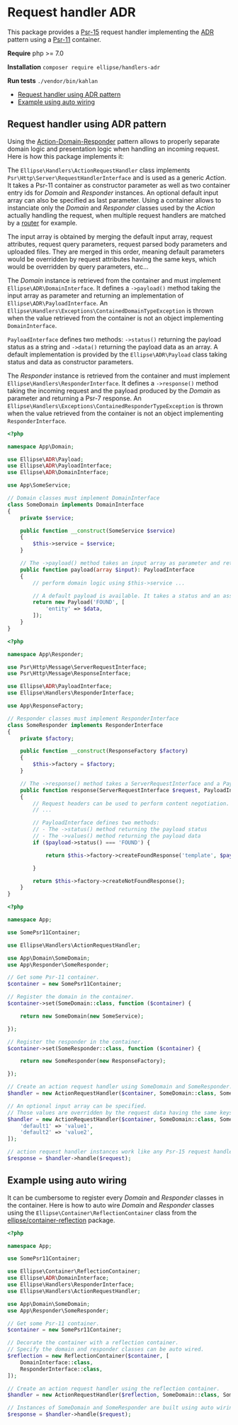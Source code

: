 # Request handler ADR

This package provides a [Psr-15](https://www.php-fig.org/psr/psr-15/) request handler implementing the [ADR](https://github.com/pmjones/adr) pattern using a [Psr-11](https://www.php-fig.org/psr/psr-11/) container.

**Require** php >= 7.0

**Installation** `composer require ellipse/handlers-adr`

**Run tests** `./vendor/bin/kahlan`

- [Request handler using ADR pattern](#request-handler-using-adr-pattern)
- [Example using auto wiring](#example-using-auto-wiring)

## Request handler using ADR pattern

Using the [Action-Domain-Responder](https://github.com/pmjones/adr) pattern allows to properly separate domain logic and presentation logic when handling an incoming request. Here is how this package implements it:

The `Ellipse\Handlers\ActionRequestHandler` class implements `Psr\Http\Server\RequestHandlerInterface` and is used as a generic *Action*. It takes a Psr-11 container as constructor parameter as well as two container entry ids for *Domain* and *Responder* instances. An optional default input array can also be specified as last parameter. Using a container allows to instanciate only the *Domain* and *Responder* classes used by the *Action* actually handling the request, when multiple request handlers are matched by a [router](https://github.com/ellipsephp/router-fastroute) for example.

The input array is obtained by merging the default input array, request attributes, request query parameters, request parsed body parameters and uploaded files. They are merged in this order, meaning default parameters would be overridden by request attributes having the same keys, which would be overridden by query parameters, etc...

The *Domain* instance is retrieved from the container and must implement `Ellipse\ADR\DomainInterface`. It defines a `->payload()` method taking the input array as parameter and returning an implementation of `Ellipse\ADR\PayloadInterface`. An `Ellipse\Handlers\Exceptions\ContainedDomainTypeException` is thrown when the value retrieved from the container is not an object implementing `DomainInterface`.

`PayloadInterface` defines two methods: `->status()` returning the payload status as a string and `->data()` returning the payload data as an array. A default implementation is provided by the `Ellipse\ADR\Payload` class taking status and data as constructor parameters.

The *Responder* instance is retrieved from the container and must implement `Ellipse\Handlers\ResponderInterface`. It defines a `->response()` method taking the incoming request and the payload produced by the *Domain* as parameter and returning a Psr-7 response. An `Ellipse\Handlers\Exceptions\ContainedResponderTypeException` is thrown when the value retrieved from the container is not an object implementing `ResponderInterface`.

```php
<?php

namespace App\Domain;

use Ellipse\ADR\Payload;
use Ellipse\ADR\PayloadInterface;
use Ellipse\ADR\DomainInterface;

use App\SomeService;

// Domain classes must implement DomainInterface
class SomeDomain implements DomainInterface
{
    private $service;

    public function __construct(SomeService $service)
    {
        $this->service = $service;
    }

    // The ->payload() method takes an input array as parameter and returns an implementation of PayloadInterface.
    public function payload(array $input): PayloadInterface
    {
        // perform domain logic using $this->service ...

        // A default payload is available. It takes a status and an associative array.
        return new Payload('FOUND', [
            'entity' => $data,
        ]);
    }
}
```

```php
<?php

namespace App\Responder;

use Psr\Http\Message\ServerRequestInterface;
use Psr\Http\Message\ResponseInterface;

use Ellipse\ADR\PayloadInterface;
use Ellipse\Handlers\ResponderInterface;

use App\ResponseFactory;

// Responder classes must implement ResponderInterface
class SomeResponder implements ResponderInterface
{
    private $factory;

    public function __construct(ResponseFactory $factory)
    {
        $this->factory = $factory;
    }

    // The ->response() method takes a ServerRequestInterface and a PayloadInterface as parameter and return a ResponseInterface.
    public function response(ServerRequestInterface $request, PayloadInterface $payload): ResponseInterface
    {
        // Request headers can be used to perform content negotiation.
        // ...

        // PayloadInterface defines two methods:
        // - The ->status() method returning the payload status
        // - The ->values() method returning the payload data
        if ($payload->status() === 'FOUND') {

            return $this->factory->createFoundResponse('template', $payload->data());

        }

        return $this->factory->createNotFoundResponse();
    }
}
```

```php
<?php

namespace App;

use SomePsr11Container;

use Ellipse\Handlers\ActionRequestHandler;

use App\Domain\SomeDomain;
use App\Responder\SomeResponder;

// Get some Psr-11 container.
$container = new SomePsr11Container;

// Register the domain in the container.
$container->set(SomeDomain::class, function ($container) {

    return new SomeDomain(new SomeService);

});

// Register the responder in the container.
$container->set(SomeResponder::class, function ($container) {

    return new SomeResponder(new ResponseFactory);

});

// Create an action request handler using SomeDomain and SomeResponder.
$handler = new ActionRequestHandler($container, SomeDomain::class, SomeResponder::class);

// An optional input array can be specified.
// Those values are overridden by the request data having the same keys.
$handler = new ActionRequestHandler($container, SomeDomain::class, SomeResponder::class, [
    'default1' => 'value1',
    'default2' => 'value2',
]);

// action request handler instances work like any Psr-15 request handler.
$response = $handler->handle($request);
```

## Example using auto wiring

It can be cumbersome to register every *Domain* and *Responder* classes in the container. Here is how to auto wire *Domain* and *Responder* classes using the `Ellipse\Container\ReflectionContainer` class from the [ellipse/container-reflection](https://github.com/ellipsephp/container-reflection) package.

```php
<?php

namespace App;

use SomePsr11Container;

use Ellipse\Container\ReflectionContainer;
use Ellipse\ADR\DomainInterface;
use Ellipse\Handlers\ResponderInterface;
use Ellipse\Handlers\ActionRequestHandler;

use App\Domain\SomeDomain;
use App\Responder\SomeResponder;

// Get some Psr-11 container.
$container = new SomePsr11Container;

// Decorate the container with a reflection container.
// Specify the domain and responder classes can be auto wired.
$reflection = new ReflectionContainer($container, [
    DomainInterface::class,
    ResponderInterface::class,
]);

// Create an action request handler using the reflection container.
$handler = new ActionRequestHandler($reflection, SomeDomain::class, SomeResponder::class);

// Instances of SomeDomain and SomeResponder are built using auto wiring.
$response = $handler->handle($request);
```
